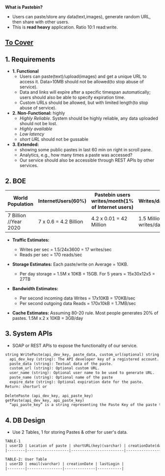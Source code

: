 **What is Pastebin?**
  - Users can paste/store any data(text,images), generate random URL, then share with other users.
  - This is **read heavy** application. Ratio 10:1 read:write.

## [To Cover](/System-Design/Scalable)

## 1. Requirements
- **1. Functional** 
  - Users can paste(text)/upload(images) and get a unique URL to access it. Data>10MB should not be allowed(to stop abuse of service).
  - Data and links will expire after a specific timespan automatically; users should also be able to specify expiration time.
  - Custom URLs should be allowed, but with limited length(to stop abuse of service).
- **2. Non-Functional:** highly 
  - *Highly Reliable.* System should be highly reliable, any data uploaded should not be lost.
  - *Highly available*
  - *Low latency*
  - *short URL* should not be gussable
- **3. Extended:**
  - showing some public pastes in last 60 min on right in scroll pane.
  - Analytics, e.g., how many times a paste was accessed?
  - Our service should also be accessible through REST APIs by other services.

## 2. BOE

|World Population|InternetUsers(60%)|Pastebin users writes/month(1% of Internet users)|Writes/day|Read/day = 10 x Writes|
|---|---|---|---|---|
|7 Billion //Year 2020|7 x 0.6 = 4.2 Billion|4.2 x 0.01 = 42 Million|1.5 Million writes/day|15 Million Reads/day|

- **Traffic Estimates:** 
  - Writes per sec = 1.5/24x3600 = 17 writes/sec
  - Reads per sec = 170 reads/sec

- **Storage Estimates:** Each paste/write on Average = 10KB.
  - Per day storage = 1.5M x 10KB = 15GB. For 5 years = 15x30x12x5 = 27TB

- **Bandwidth Estimates:** 
  - Per second incoming data Writes = 17x10KB = 170KB/sec
  - Per second outgoing data Reads = 170x10kB = 1.7MB/sec

- **Cache Estimates:** Assuming 80-20 rule. Most people generates 20% of pastes. 1.5M x.2 x 10KB = 3GB/day

## 3. System APIs
- SOAP or REST APIs to expose the functionality of our service.
```html
string WritePaste(api_dev_key, paste_data, custom_url(optional) string user_name, string paste_name(optional), string expire_date(optional))
  api_dev_key (string): The API developer key of a registered account. This will be used to, among other things, throttle users based on their allocated quota.
  paste_data (string): Textual data of the paste.
  custom_url (string): Optional custom URL.
  user_name (string): Optional user name to be used to generate URL.
  paste_name (string): Optional name of the paste
  expire_date (string): Optional expiration date for the paste.
Return: shorturl or 
  
DeletePaste (api_dev_key, api_paste_key)  
getPaste(api_dev_key, api_paste_key)  
  “api_paste_key” is a string representing the Paste Key of the paste to be retrieved
```

## 4. DB Design
- Use 2 Tables, 1 for storing Pastes & other for user's data.
```html
TABLE-1
| userID | Location of paste | shortURL(key)(varchar) | creationDate(dateime) | expirationTime(datetime) |
|--------|-------------------|------------------------|-----------------------|--------------------------|

TABLE-2: User Table
| userID | email(varchar) | creationDate | lastLogin |
|--------|----------------|--------------|-----------|
```
